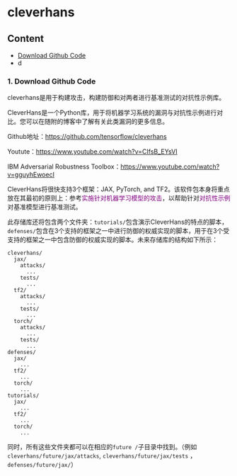 # cleverhans

## Content

- [Download Github Code](#download-github-code)
- d



### 1. Download Github Code <span id = "download-github-code">

cleverhans是用于构建攻击，构建防御和对两者进行基准测试的对抗性示例库。

CleverHans是一个Python库，用于将机器学习系统的漏洞与对抗性示例进行对比。您可以在随附的博客中了解有关此类漏洞的更多信息。

Github地址：https://github.com/tensorflow/cleverhans

Youtute：https://www.youtube.com/watch?v=CIfsB_EYsVI

IBM Adversarial Robustness Toolbox：https://www.youtube.com/watch?v=gguyhEwoecI

CleverHans将很快支持3个框架：JAX, PyTorch, and TF2。该软件包本身将重点放在其最初的原则上：参考<font color=800080>实施针对机器学习模型的攻击</font>，以帮助针对<font color=800080>对抗性示例</font>对基准模型进行基准测试。

此存储库还将包含两个文件夹：`tutorials/`包含演示CleverHans的特点的脚本，`defenses/`包含在3个支持的框架之一中进行防御的权威实现的脚本，用于在3个受支持的框架之一中包含防御的权威实现的脚本。未来存储库的结构如下所示：

```
cleverhans/
  jax/
    attacks/
      ...
    tests/
      ...
  tf2/
    attacks/
      ...
    tests/
      ...
  torch/
    attacks/
      ...
    tests/
      ...
defenses/
  jax/
    ...
  tf2/
    ...
  torch/
    ...
tutorials/
  jax/
    ...
  tf2/
    ...
  torch/
    ...
```

同时，所有这些文件夹都可以在相应的`future /`子目录中找到。（例如`cleverhans/future/jax/attacks`, `cleverhans/future/jax/tests` ，`defenses/future/jax/`）



































